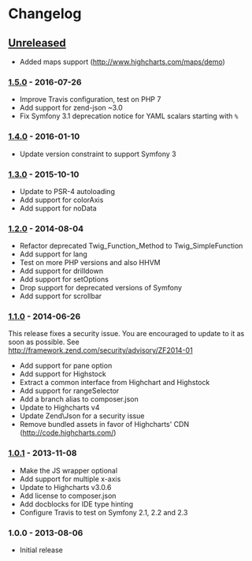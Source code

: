 # Changelog


## [Unreleased]

* Added maps support (http://www.highcharts.com/maps/demo)

### [1.5.0] - 2016-07-26

* Improve Travis configuration, test on PHP 7
* Add support for zend-json ~3.0
* Fix Symfony 3.1 deprecation notice for YAML scalars starting with `%`


### [1.4.0] - 2016-01-10

* Update version constraint to support Symfony 3


### [1.3.0] - 2015-10-10

* Update to PSR-4 autoloading
* Add support for colorAxis
* Add support for noData


### [1.2.0] - 2014-08-04

* Refactor deprecated Twig_Function_Method to Twig_SimpleFunction
* Add support for lang
* Test on more PHP versions and also HHVM
* Add support for drilldown
* Add support for setOptions
* Drop support for deprecated versions of Symfony
* Add support for scrollbar


### [1.1.0] - 2014-06-26

This release fixes a security issue. You are encouraged to update to it as soon
as possible. See http://framework.zend.com/security/advisory/ZF2014-01

* Add support for pane option
* Add support for Highstock
* Extract a common interface from Highchart and Highstock
* Add support for rangeSelector
* Add a branch alias to composer.json
* Update to Highcharts v4
* Update Zend\Json for a security issue
* Remove bundled assets in favor of Highcharts' CDN (http://code.highcharts.com/)


### [1.0.1] - 2013-11-08

* Make the JS wrapper optional
* Add support for multiple x-axis
* Update to Highcharts v3.0.6
* Add license to composer.json
* Add docblocks for IDE type hinting
* Configure Travis to test on Symfony 2.1, 2.2 and 2.3


### 1.0.0 - 2013-08-06

* Initial release


[Unreleased]: https://github.com/marcaube/ObHighchartsBundle/compare/1.5...HEAD
[1.5.0]: https://github.com/marcaube/ObHighchartsBundle/compare/1.4...1.5
[1.4.0]: https://github.com/marcaube/ObHighchartsBundle/compare/1.3...1.4
[1.3.0]: https://github.com/marcaube/ObHighchartsBundle/compare/1.2...1.3
[1.2.0]: https://github.com/marcaube/ObHighchartsBundle/compare/1.1...1.2
[1.1.0]: https://github.com/marcaube/ObHighchartsBundle/compare/1.0.1...1.1
[1.0.1]: https://github.com/marcaube/ObHighchartsBundle/compare/1.0...1.0.1
